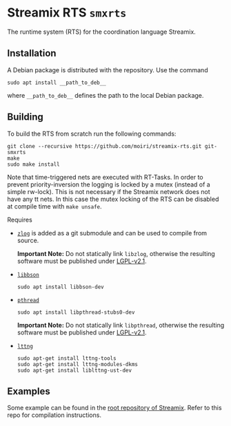 # Streamix RTS `smxrts`

The runtime system (RTS) for the coordination language Streamix.

## Installation

A Debian package is distributed with the repository. Use the command

    sudo apt install __path_to_deb__

where `__path_to_deb__` defines the path to the local Debian package.

## Building

To build the RTS from scratch run the following commands:

    git clone --recursive https://github.com/moiri/streamix-rts.git git-smxrts
    make
    sudo make install

Note that time-triggered nets are executed with RT-Tasks. In order to prevent
priority-inversion the logging is locked by a mutex (instead of a simple
rw-lock). This is not necessary if the Streamix network does not have any tt
nets. In this case the mutex locking of the RTS can be disabled at compile time
with `make unsafe`.

Requires
 - [`zlog`](https://github.com/HardySimpson/zlog)
    is added as a git submodule and can be used to compile from source.

    **Important Note:** Do not statically link `libzlog`, otherwise the
    resulting software must be published under
    [LGPL-v2.1](https://choosealicense.com/licenses/lgpl-2.1/).

 - [`libbson`](http://mongoc.org/libbson/current/index.html)

    ```
    sudo apt install libbson-dev
    ```

 - [`pthread`](https://computing.llnl.gov/tutorials/pthreads/)

    ```
    sudo apt install libpthread-stubs0-dev
    ```

    **Important Note:** Do not statically link `libpthread`, otherwise the
    resulting software must be published under
    [LGPL-v2.1](https://choosealicense.com/licenses/lgpl-2.1/).

 - [`lttng`](https://lttng.org/)

    ```
    sudo apt-get install lttng-tools
    sudo apt-get install lttng-modules-dkms
    sudo apt-get install liblttng-ust-dev
    ```

## Examples
Some example can be found in the [root repository of Streamix](https://github.com/moiri/streamix).
Refer to this repo for compilation instructions.

